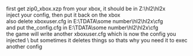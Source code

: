 first get zip0_xbox.xzp from your xbox, it should be in Z:\hl2\hl2x \
inject your config, then put it back on the xbox \
also delete xboxuser.cfg in E:\TDATA\some number\hl2\hl2x\cfg \
and put the_config.cfg in E:\TDATA\some number\hl2\hl2x\cfg \
the game will write another xboxuser.cfg which is now the config you injected \ 
but sometimes it deletes things so thats why you need it to exec another config
